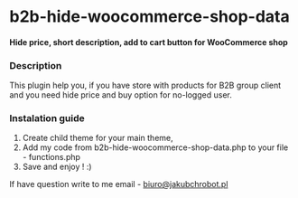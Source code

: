 # b2b-hide-woocommerce-shop-data

#### Hide price, short description, add to cart button for WooCommerce shop

### Description
This plugin help you, if you have store with products for B2B group client and you need hide price and buy option for no-logged user.

### Instalation guide
1. Create child theme for your main theme,
2. Add my code from b2b-hide-woocommerce-shop-data.php to your file - functions.php
3. Save and enjoy ! :)



If have question write to me email - biuro@jakubchrobot.pl